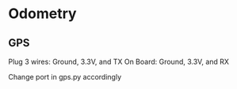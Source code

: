 # Odometry

## GPS
Plug 3 wires: Ground, 3.3V, and TX
On Board: Ground, 3.3V, and RX

Change port in gps.py accordingly

